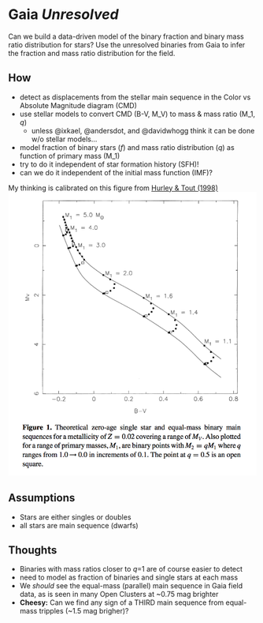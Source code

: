 # Gaia *Unresolved*
Can we build a data-driven model of the binary fraction and binary mass ratio distribution for stars? Use the unresolved binaries from Gaia to infer the fraction and mass ratio distribution for the field.


## How
- detect as displacements from the stellar main sequence in the Color vs Absolute Magnitude diagram (CMD)
- use stellar models to convert CMD (B-V, M_V) to mass & mass ratio (M_1, *q*)
  - unless @ixkael, @andersdot, and @davidwhogg think it can be done w/o stellar models...
- model fraction of binary stars (*f*) and mass ratio distribution (*q*) as function of primary mass (M_1)
- try to do it independent of star formation history (SFH)!
- can we do it independent of the initial mass function (IMF)?

My thinking is calibrated on this figure from [Hurley & Tout (1998)](http://adsabs.harvard.edu/abs/1998MNRAS.300..977H)
![](figures/hurley1998_fig1.png)

## Assumptions
- Stars are either singles or doubles
- all stars are main sequence (dwarfs)

## Thoughts
- Binaries with mass ratios closer to *q*=1 are of course easier to detect
- need to model as fraction of binaries and single stars at each mass
- We *should* see the equal-mass (parallel) main sequence in Gaia field data, as is seen in many Open Clusters at ~0.75 mag brighter
- **Cheesy:** Can we find any sign of a THIRD main sequence from equal-mass tripples (~1.5 mag brigher)?

